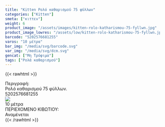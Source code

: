 ```yaml
---
title: "Kitten Ρολό καθαρισμού 75 φύλλων"
categories: ["Kitten"]
smeta: ["κιττεν"]
weight: 6
product_image: "/assets/images/kitten-rolo-katharismou-75-fyllwn.jpg"
product_image_lowres: "/assets/low/kitten-rolo-katharismou-75-fyllwn.jpg"
barcode: "5202576681255"
varos: "10 μέτρα"
bar_img: "/media/svg/barcode.svg"
var_img: "/media/svg/dcm.svg"
gencat: ["Μη Τρόφιμα"]
tags: ["Ρολά καθαρισμού"]
---
```

{{< rawhtml >}}

<div class="sload225"><div class="product"><div id="sistatika">Περιγραφή:</div><div class="alltext">Ρολό καθαρισμού 75 φύλλων.</div><div id="barcode"><div id="barimage1"></div><span id="bartext">5202576681255</span></div><div id="varos"><div id="varosimage" style="margin:0"><img src="/media/svg/dcm.svg"></div><span id="varostext">10 μέτρα</span></div><div id="kivotio">ΠΕΡΙΕΧΟΜΕΝΟ ΚΙΒΩΤΙΟΥ:<br>Αναμένεται</div><div class="pimg"></div></div></div>
{{< /rawhtml >}}


